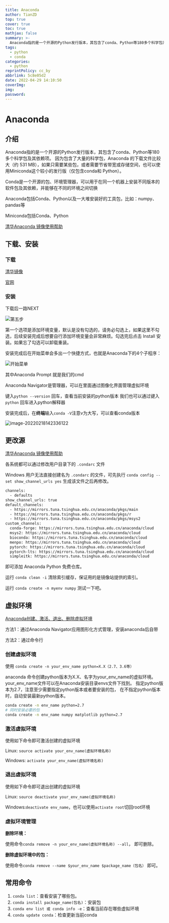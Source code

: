 ```yaml
---
title: Anaconda
author: TianZD
top: true
cover: true
toc: true
mathjax: false
summary: >-
  Anaconda指的是一个开源的Python发行版本，其包含了conda、Python等180多个科学包及其依赖项。Conda是一个开源的包、环境管理器，可以用于在同一个机器上安装不同版本的软件包及其依赖，并能够在不同的环境之间切换
tags:
  - python
  - conda
categories:
  - python
reprintPolicy: cc_by
abbrlink: 5c8e05d2
date: 2022-04-29 14:10:50
coverImg:
img:
password:
---
```



# Anaconda



## 介绍

Anaconda指的是一个开源的Python发行版本，其包含了conda、Python等180多个科学包及其依赖项。 因为包含了大量的科学包，Anaconda 的下载文件比较大（约 531 MB），如果只需要某些包，或者需要节省带宽或存储空间，也可以使用Miniconda这个较小的发行版（仅包含conda和 Python）。

Conda是一个开源的包、环境管理器，可以用于在同一个机器上安装不同版本的软件包及其依赖，并能够在不同的环境之间切换

Anaconda包括Conda、Python以及一大堆安装好的工具包，比如：numpy、pandas等

Miniconda包括Conda、Python

[清华Anaconda 镜像使用帮助](https://mirror.tuna.tsinghua.edu.cn/help/anaconda/)

## 下载、安装

### 下载

[清华镜像]( https://mirrors.tuna.tsinghua.edu.cn/anaconda/archive/)

[官网](https://www.anaconda.com/download/)

### 安装

下载后一路NEXT

![第五步](https://gitee.com/tianzhendong/img/raw/master/images/202202181420521.png)

第一个选项是添加环境变量，默认是没有勾选的，请务必勾选上，如果这里不勾选，后续安装完成后想要自行添加环境变量会非常麻烦。勾选完后点击 Install 安装。如果忘了勾选可以卸载重装。

安装完成后在开始菜单会多出一个快捷方式，也就是Anaconda下的4个子程序：

![开始菜单](https://gitee.com/tianzhendong/img/raw/master/images/202202181421240.png)

其中Anaconda Prompt 就是我们的cmd

Anaconda Navigator是管理器，可以在里面通过图像化界面管理虚拟环境

键入`python --version` 回车，查看当前安装的python版本
我们也可以通过键入`python` 回车进入python解释器

安装完成后，在**终端**输入`conda -V`注意v为大写，可以查看conda版本

![image-20220218142336122](https://gitee.com/tianzhendong/img/raw/master//images/202202230852094.png)

## 更改源

[清华Anaconda 镜像使用帮助](https://mirror.tuna.tsinghua.edu.cn/help/anaconda/)

各系统都可以通过修改用户目录下的 `.condarc` 文件

Windows 用户无法直接创建名为 `.condarc` 的文件，可先执行 `conda config --set show_channel_urls yes` 生成该文件之后再修改。

```bash
channels:
  - defaults
show_channel_urls: true
default_channels:
  - https://mirrors.tuna.tsinghua.edu.cn/anaconda/pkgs/main
  - https://mirrors.tuna.tsinghua.edu.cn/anaconda/pkgs/r
  - https://mirrors.tuna.tsinghua.edu.cn/anaconda/pkgs/msys2
custom_channels:
  conda-forge: https://mirrors.tuna.tsinghua.edu.cn/anaconda/cloud
  msys2: https://mirrors.tuna.tsinghua.edu.cn/anaconda/cloud
  bioconda: https://mirrors.tuna.tsinghua.edu.cn/anaconda/cloud
  menpo: https://mirrors.tuna.tsinghua.edu.cn/anaconda/cloud
  pytorch: https://mirrors.tuna.tsinghua.edu.cn/anaconda/cloud
  pytorch-lts: https://mirrors.tuna.tsinghua.edu.cn/anaconda/cloud
  simpleitk: https://mirrors.tuna.tsinghua.edu.cn/anaconda/cloud
```

即可添加 Anaconda Python 免费仓库。

运行 `conda clean -i` 清除索引缓存，保证用的是镜像站提供的索引。

运行 `conda create -n myenv numpy` 测试一下吧。

## 虚拟环境

[Anaconda创建、激活、退出、删除虚拟环境](https://blog.csdn.net/sizhi_xht/article/details/80964099?spm=1001.2101.3001.6650.6&utm_medium=distribute.pc_relevant.none-task-blog-2%7Edefault%7EBlogCommendFromBaidu%7ERate-6.pc_relevant_default&depth_1-utm_source=distribute.pc_relevant.none-task-blog-2%7Edefault%7EBlogCommendFromBaidu%7ERate-6.pc_relevant_default&utm_relevant_index=11)

方法1：通过Anaconda Navigator应用图形化方式管理，安装anaconda后自带

方法2：通过命令行

### 创建虚拟环境

使用 `conda create -n your_env_name python=X.X（2.7、3.6等）`

anaconda 命令创建python版本为X.X、名字为your_env_name的虚拟环境。your_env_name文件可以在Anaconda安装目录envs文件下找到。 指定python版本为2.7，注意至少需要指定python版本或者要安装的包， 在不指定python版本时，自动安装最新python版本。

```bash
conda create -n env_name python=2.7
# 同时安装必要的包
conda create -n env_name numpy matplotlib python=2.7
```

### 激活虚拟环境

使用如下命令即可激活创建的虚拟环境

Linux:  `source activate your_env_name(虚拟环境名称)`

Windows: `activate your_env_name(虚拟环境名称)`

### 退出虚拟环境

使用如下命令即可退出创建的虚拟环境

Linux: `source deactivate your_env_name(虚拟环境名称)`

Windows:`deactivate env_name`，也可以使用`activate root`切回root环境

### 虚拟环境管理

**删除环境：**

使用命令`conda remove -n your_env_name(虚拟环境名称) --all`， 即可删除。

**删除虚拟环境中的包：**

使用命令`conda remove --name $your_env_name $package_name（包名）` 即可。



## 常用命令

1. `conda list`：查看安装了哪些包。
2. `conda install package_name(包名)`：安装包
3. `conda env list 或 conda info -e`：查看当前存在哪些虚拟环境
4. `conda update conda`：检查更新当前conda

